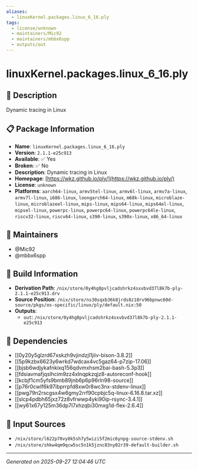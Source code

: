```yaml
---
aliases:
  - linuxKernel.packages.linux_6_16.ply
tags:
  - license/unknown
  - maintainers/Mic92
  - maintainers/mbbx6spp
  - outputs/out
---
```


# linuxKernel.packages.linux_6_16.ply

## 📝 Description

Dynamic tracing in Linux

## 📋 Package Information

- **Name**: `linuxKernel.packages.linux_6_16.ply`
- **Version**: `2.1.1-e25c913`
- **Available**: ✅ Yes
- **Broken**: ✅ No
- **Description**: Dynamic tracing in Linux
- **Homepage**: [https://wkz.github.io/ply/](https://wkz.github.io/ply/)
- **License**: `unknown`
- **Platforms**: `aarch64-linux`, `armv5tel-linux`, `armv6l-linux`, `armv7a-linux`, `armv7l-linux`, `i686-linux`, `loongarch64-linux`, `m68k-linux`, `microblaze-linux`, `microblazeel-linux`, `mips-linux`, `mips64-linux`, `mips64el-linux`, `mipsel-linux`, `powerpc-linux`, `powerpc64-linux`, `powerpc64le-linux`, `riscv32-linux`, `riscv64-linux`, `s390-linux`, `s390x-linux`, `x86_64-linux`
## 👥 Maintainers

- @Mic92
- @mbbx6spp


## 🔧 Build Information

- **Derivation Path**: `/nix/store/0y4hg8pvljcadshrkz4sxvbvd37l8k7b-ply-2.1.1-e25c913.drv`
- **Source Position**: `/nix/store/ns30sqxb36k8jrds8z18rv96bpnwc60d-source/pkgs/os-specific/linux/ply/default.nix:50`
- **Outputs**:
  - `out`:  `/nix/store/0y4hg8pvljcadshrkz4sxvbvd37l8k7b-ply-2.1.1-e25c913`

## 🔗 Dependencies

- [[0y20y5glzrd67xskzh9vjindzjl1jiiv-bison-3.8.2]]
- [[5p9kzbx6623y6wrkd7wdcax4vc5gaz64-p7zip-17.06]]
- [[bjsb6wdjykafnkixq156qdvmxhsm2bai-bash-5.3p3]]
- [[fdsiavmafjqslhcim9zz4xlnqpkzqjz8-autoreconf-hook]]
- [[kcbjf1cm5yfs9bmb89jnb6p6p96rln98-source]]
- [[p76r0cwlf6k97ibprrpfd8xw0r8wc3nx-stdenv-linux]]
- [[pwg79n2rscgsx4w6gmy2rrf90cpbjc5q-linux-6.16.8.tar.xz]]
- [[slcp4pdbh65jxz72z8vfrwwp4yki90ip-rsync-3.4.1]]
- [[wy61x67y125m36dp7l7xhzqbi30mxg1d-flex-2.6.4]]

## 📁 Input Sources

- `/nix/store/l622p70vy8k5sh7y5wizi5f2mic6ynpg-source-stdenv.sh`
- `/nix/store/shkw4qm9qcw5sc5n1k5jznc83ny02r39-default-builder.sh`

---
*Generated on 2025-09-27 12:04:46 UTC*
